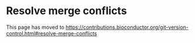 # Resolve merge conflicts

This page has moved to https://contributions.bioconductor.org/git-version-control.html#resolve-merge-conflicts